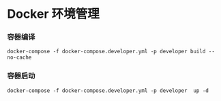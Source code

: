 # Docker 环境管理

### 容器编译

```shell
docker-compose -f docker-compose.developer.yml -p developer build --no-cache
```

### 容器启动

```shell
docker-compose -f docker-compose.developer.yml -p developer  up -d
```